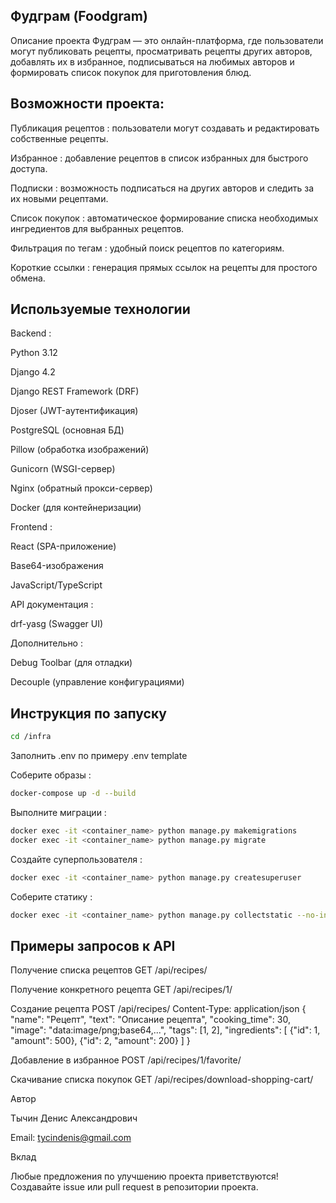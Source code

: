 ## Фудграм (Foodgram)
Описание проекта
Фудграм — это онлайн-платформа, где пользователи могут публиковать рецепты, просматривать рецепты других авторов, добавлять их в избранное, подписываться на любимых авторов и формировать список покупок для приготовления блюд.

## Возможности проекта:
Публикация рецептов : пользователи могут создавать и редактировать собственные рецепты.

Избранное : добавление рецептов в список избранных для быстрого доступа.

Подписки : возможность подписаться на других авторов и следить за их новыми рецептами.

Список покупок : автоматическое формирование списка необходимых ингредиентов для выбранных рецептов.

Фильтрация по тегам : удобный поиск рецептов по категориям.

Короткие ссылки : генерация прямых ссылок на рецепты для простого обмена.

## Используемые технологии
Backend :

Python 3.12

Django 4.2

Django REST Framework (DRF)

Djoser (JWT-аутентификация)

PostgreSQL (основная БД)

Pillow (обработка изображений)

Gunicorn (WSGI-сервер)

Nginx (обратный прокси-сервер)

Docker (для контейнеризации)

Frontend :

React (SPA-приложение)

Base64-изображения

JavaScript/TypeScript

API документация :

drf-yasg (Swagger UI)

Дополнительно :

Debug Toolbar (для отладки)

Decouple (управление конфигурациями)

## Инструкция по запуску
```bash
cd /infra 
```

Заполнить .env по примеру .env template

Соберите образы :
```bash
docker-compose up -d --build
```
Выполните миграции :
```bash
docker exec -it <container_name> python manage.py makemigrations
docker exec -it <container_name> python manage.py migrate
```
Создайте суперпользователя :
```bash
docker exec -it <container_name> python manage.py createsuperuser
```
Соберите статику :
```bash
docker exec -it <container_name> python manage.py collectstatic --no-input
```

## Примеры запросов к API
Получение списка рецептов
GET /api/recipes/

Получение конкретного рецепта
GET /api/recipes/1/

Создание рецепта
POST /api/recipes/
Content-Type: application/json
{
  "name": "Рецепт",
  "text": "Описание рецепта",
  "cooking_time": 30,
  "image": "data:image/png;base64,...",
  "tags": [1, 2],
  "ingredients": [
    {"id": 1, "amount": 500},
    {"id": 2, "amount": 200}
  ]
}

Добавление в избранное
POST /api/recipes/1/favorite/

Скачивание списка покупок
GET /api/recipes/download-shopping-cart/

Автор

Тычин Денис Александрович

Email: tycindenis@gmail.com

Вклад

Любые предложения по улучшению проекта приветствуются! Создавайте issue или pull request в репозитории проекта.
